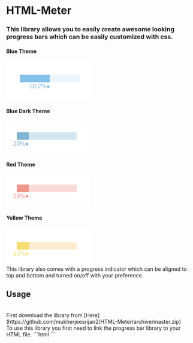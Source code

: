 # HTML-Meter
### This library allows you to easily create awesome looking progress bars which can be easily customized with css.

#### Blue Theme
![DEMO](images/progressBarBlue.PNG)
#### Blue Dark Theme
![DEMO](images/progressBarBlueDark.PNG)
#### Red Theme
![DEMO](images/progressBarRed.PNG)
#### Yellow Theme
![DEMO](images/progressBarYellow.PNG)
<br>
This library also comes with a progress indicator which can be aligned to top and bottom and turned on/off with your preference.
<br>
## Usage
<br>
First download the library from [Here](https://github.com/mukherjeesrijan2/HTML-Meter/archive/master.zip)
<br>
To use this library you first need to link the progress bar library to your HTML file.
```html
<script type="text/javascript" src="<LOCATION TO THE JAVASCRIPT FILE"></script>
```